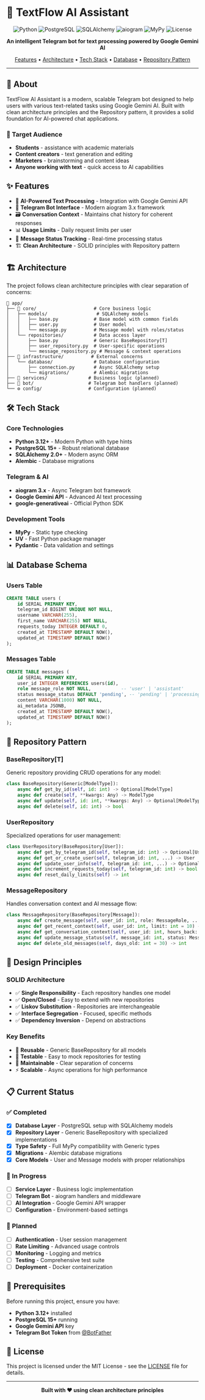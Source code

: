 # 🤖 TextFlow AI Assistant

<div align="center">

![Python](https://img.shields.io/badge/Python-3.12+-blue.svg)
![PostgreSQL](https://img.shields.io/badge/PostgreSQL-15+-blue.svg)
![SQLAlchemy](https://img.shields.io/badge/SQLAlchemy-2.0+-green.svg)
![aiogram](https://img.shields.io/badge/aiogram-3.x-orange.svg)
![MyPy](https://img.shields.io/badge/MyPy-typed-purple.svg)
![License](https://img.shields.io/badge/License-MIT-yellow.svg)

**An intelligent Telegram bot for text processing powered by Google Gemini AI**

[Features](#-features) • [Architecture](#-architecture) • [Tech Stack](#-tech-stack) • [Database](#-database-schema) • [Repository Pattern](#-repository-pattern)

</div>

---

## 📖 About

TextFlow AI Assistant is a modern, scalable Telegram bot designed to help users with various text-related tasks using Google Gemini AI. Built with clean architecture principles and the Repository pattern, it provides a solid foundation for AI-powered chat applications.

### 🎯 Target Audience
- **Students** - assistance with academic materials
- **Content creators** - text generation and editing
- **Marketers** - brainstorming and content ideas
- **Anyone working with text** - quick access to AI capabilities

## ✨ Features

- 🤖 **AI-Powered Text Processing** - Integration with Google Gemini API
- 📱 **Telegram Bot Interface** - Modern aiogram 3.x framework
- 🗃️ **Conversation Context** - Maintains chat history for coherent responses
- 📊 **Usage Limits** - Daily request limits per user
- 🔄 **Message Status Tracking** - Real-time processing status
- 🏗️ **Clean Architecture** - SOLID principles with Repository pattern

## 🏗️ Architecture

The project follows clean architecture principles with clear separation of concerns:

```
📁 app/
├── 🔧 core/                     # Core business logic
│   ├── models/                  # SQLAlchemy models
│   │   ├── base.py             # Base model with common fields
│   │   ├── user.py             # User model
│   │   └── message.py          # Message model with roles/status
│   └── repositories/           # Data access layer
│       ├── base.py             # Generic BaseRepository[T]
│       ├── user_repository.py  # User-specific operations
│       └── message_repository.py # Message & context operations
├── 🔌 infrastructure/          # External concerns
│   └── database/               # Database configuration
│       ├── connection.py       # Async SQLAlchemy setup
│       └── migrations/         # Alembic migrations
├── 🎯 services/               # Business logic (planned)
├── 🤖 bot/                    # Telegram bot handlers (planned)
└── ⚙️ config/                 # Configuration (planned)
```

## 🛠️ Tech Stack

### Core Technologies
- **Python 3.12+** - Modern Python with type hints
- **PostgreSQL 15+** - Robust relational database
- **SQLAlchemy 2.0+** - Modern async ORM
- **Alembic** - Database migrations

### Telegram & AI
- **aiogram 3.x** - Async Telegram bot framework
- **Google Gemini API** - Advanced AI text processing
- **google-generativeai** - Official Python SDK

### Development Tools
- **MyPy** - Static type checking
- **UV** - Fast Python package manager
- **Pydantic** - Data validation and settings

## 📊 Database Schema

### Users Table
```sql
CREATE TABLE users (
    id SERIAL PRIMARY KEY,
    telegram_id BIGINT UNIQUE NOT NULL,
    username VARCHAR(255),
    first_name VARCHAR(255) NOT NULL,
    requests_today INTEGER DEFAULT 0,
    created_at TIMESTAMP DEFAULT NOW(),
    updated_at TIMESTAMP DEFAULT NOW()
);
```

### Messages Table
```sql
CREATE TABLE messages (
    id SERIAL PRIMARY KEY,
    user_id INTEGER REFERENCES users(id),
    role message_role NOT NULL,           -- 'user' | 'assistant'
    status message_status DEFAULT 'pending', -- 'pending' | 'processing' | 'completed' | 'failed'
    content VARCHAR(1000) NOT NULL,
    ai_metadata JSONB,
    created_at TIMESTAMP DEFAULT NOW(),
    updated_at TIMESTAMP DEFAULT NOW()
);
```

## 🔄 Repository Pattern

### BaseRepository[T]
Generic repository providing CRUD operations for any model:

```python
class BaseRepository(Generic[ModelType]):
    async def get_by_id(self, id: int) -> Optional[ModelType]
    async def create(self, **kwargs: Any) -> ModelType  
    async def update(self, id: int, **kwargs: Any) -> Optional[ModelType]
    async def delete(self, id: int) -> bool
```

### UserRepository
Specialized operations for user management:

```python
class UserRepository(BaseRepository[User]):
    async def get_by_telegram_id(self, telegram_id: int) -> Optional[User]
    async def get_or_create_user(self, telegram_id: int, ...) -> User
    async def update_user_info(self, telegram_id: int, ...) -> Optional[User]
    async def increment_requests_today(self, telegram_id: int) -> bool
    async def reset_daily_limits(self) -> int
```

### MessageRepository  
Handles conversation context and AI message flow:

```python
class MessageRepository(BaseRepository[Message]):
    async def create_message(self, user_id: int, role: MessageRole, ...) -> Message
    async def get_recent_context(self, user_id: int, limit: int = 10) -> List[Message]
    async def get_conversation_context(self, user_id: int, hours_back: int = 24) -> List[Message]
    async def update_message_status(self, message_id: int, status: MessageStatus) -> Optional[Message]
    async def delete_old_messages(self, days_old: int = 30) -> int
```

## 🎯 Design Principles

### SOLID Architecture
- ✅ **Single Responsibility** - Each repository handles one model
- ✅ **Open/Closed** - Easy to extend with new repositories
- ✅ **Liskov Substitution** - Repositories are interchangeable
- ✅ **Interface Segregation** - Focused, specific methods
- ✅ **Dependency Inversion** - Depend on abstractions

### Key Benefits
- 🔄 **Reusable** - Generic BaseRepository for all models
- 🧪 **Testable** - Easy to mock repositories for testing
- 🔧 **Maintainable** - Clear separation of concerns
- ⚡ **Scalable** - Async operations for high performance

## 📋 Current Status

### ✅ Completed
- [x] **Database Layer** - PostgreSQL setup with SQLAlchemy models
- [x] **Repository Layer** - Generic BaseRepository with specialized implementations
- [x] **Type Safety** - Full MyPy compatibility with Generic types
- [x] **Migrations** - Alembic database migrations
- [x] **Core Models** - User and Message models with proper relationships

### 🔄 In Progress
- [ ] **Service Layer** - Business logic implementation
- [ ] **Telegram Bot** - aiogram handlers and middleware
- [ ] **AI Integration** - Google Gemini API wrapper
- [ ] **Configuration** - Environment-based settings

### 📅 Planned
- [ ] **Authentication** - User session management
- [ ] **Rate Limiting** - Advanced usage controls
- [ ] **Monitoring** - Logging and metrics
- [ ] **Testing** - Comprehensive test suite
- [ ] **Deployment** - Docker containerization

## 🚀 Prerequisites

Before running this project, ensure you have:

- **Python 3.12+** installed
- **PostgreSQL 15+** running
- **Google Gemini API** key
- **Telegram Bot Token** from [@BotFather](https://t.me/botfather)

## 📝 License

This project is licensed under the MIT License - see the [LICENSE](LICENSE) file for details.

---

<div align="center">

**Built with ❤️ using clean architecture principles**

</div>